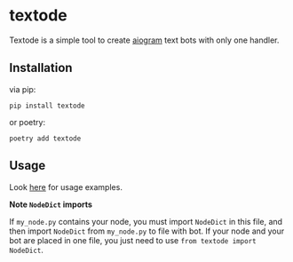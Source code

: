 # textode

Textode is a simple tool to create [aiogram](https://github.com/aiogram/aiogram) text bots with only one handler.

## Installation

via pip:

`pip install textode`

or poetry:

`poetry add textode`

## Usage

Look [here](https://github.com/Masynchin/textode/tree/main/examples) for usage examples.

**Note `NodeDict` imports**

If `my_node.py` contains your node, you must import `NodeDict` in this file, and then import `NodeDict` from `my_node.py` to file with bot. If your node and your bot are placed in one file, you just need to use `from textode import NodeDict`.
